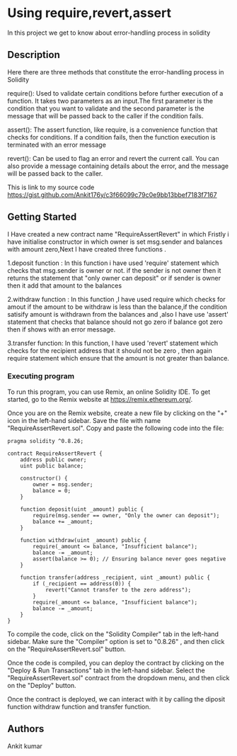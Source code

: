 # Using  require,revert,assert

In this project we get to know about error-handling process in solidity

## Description
Here there are three methods that constitute the error-handling process in Solidity  

require(): Used to validate certain conditions before further execution of a function. It takes two parameters as an input.The first parameter is the condition that you want to validate and the second parameter is the message that will be passed back to the caller if the condition fails.

assert(): The assert function, like require, is a convenience function that checks for conditions. If a condition fails, then the function execution is terminated with an error message

revert(): Can be used to flag an error and revert the current call. You can also provide a message containing details about the error, and the message will be passed back to the caller.

This is link to my source code https://gist.github.com/Ankit176y/c3f66099c79c0e9bb13bbef7183f7167

## Getting Started
I Have created a new contract name "RequireAssertRevert" in which Fristly i have initialise constructor in which owner is set msg.sender and balances with amount zero,Next I have created three functions .

1.deposit function : In this function i have used 'require' statement which checks that msg.sender is owner or not. if the sender is not owner then it returns the statement that "only owner can deposit" or if sender is owner then it add that amount to the balances

2.withdraw function : In this function ,I have used require which checks for amout if the amount to be withdraw is less than the balance,if the condition satisify amount is withdrawn from the balances and ,also I have use 'assert' statement that checks that balance should not go zero if balance got zero then if shows with an error message.

3.transfer function: In this function, I have used 'revert' statement which checks for the recipient address that it should not be zero , then again require statement which ensure that the amount is not greater than balance.

### Executing program

To run this program, you can use Remix, an online Solidity IDE. To get started, go to the Remix website at https://remix.ethereum.org/.

Once you are on the Remix website, create a new file by clicking on the "+" icon in the left-hand sidebar. Save the file with name "RequireAssertRevert.sol". Copy and paste the following code into the file:
```
pragma solidity ^0.8.26;

contract RequireAssertRevert {
    address public owner;
    uint public balance;

    constructor() {
        owner = msg.sender;
        balance = 0;
    }

    function deposit(uint _amount) public {
        require(msg.sender == owner, "Only the owner can deposit");
        balance += _amount;
    }

    function withdraw(uint _amount) public {
        require(_amount <= balance, "Insufficient balance");
        balance -= _amount;
        assert(balance >= 0); // Ensuring balance never goes negative
    }

    function transfer(address _recipient, uint _amount) public {
        if (_recipient == address(0)) {
            revert("Cannot transfer to the zero address");
        }
        require(_amount <= balance, "Insufficient balance");
        balance -= _amount;
    }
}

```
To compile the code, click on the "Solidity Compiler" tab in the left-hand sidebar. Make sure the "Compiler" option is set to "0.8.26" , and then click on the "RequireAssertRevert.sol" button.

Once the code is compiled, you can deploy the contract by clicking on the "Deploy & Run Transactions" tab in the left-hand sidebar. Select the "RequireAssertRevert.sol" contract from the dropdown menu, and then click on the "Deploy" button.

Once the contract is deployed, we can interact with it by calling the diposit function withdraw function and transfer function.

## Authors
Ankit kumar
